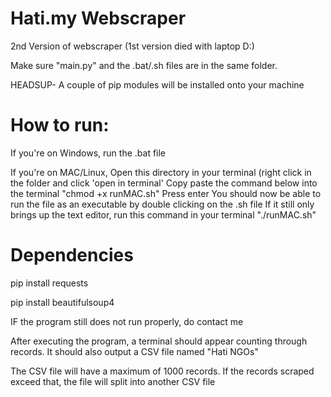 # Hati.my Webscraper

2nd Version of webscraper (1st version died with laptop D:)

Make sure "main.py" and the .bat/.sh files are in the same folder.

HEADSUP- A couple of pip modules will be installed onto your machine

# How to run:
If you're on Windows, run the .bat file

If you're on MAC/Linux,
Open this directory in your terminal (right click in the folder and click 'open in terminal'
Copy paste the command below into the terminal
"chmod +x runMAC.sh"
Press enter
You should now be able to run the file as an executable by double clicking on the .sh file
If it still only brings up the text editor, run this command in your terminal
"./runMAC.sh"

# Dependencies
pip install requests

pip install beautifulsoup4


IF the program still does not run properly, do contact me

After executing the program, a terminal should appear counting through records.
It should also output a CSV file named "Hati NGOs"

The CSV file will have a maximum of 1000 records.
If the records scraped exceed that, the file will split into another CSV file
